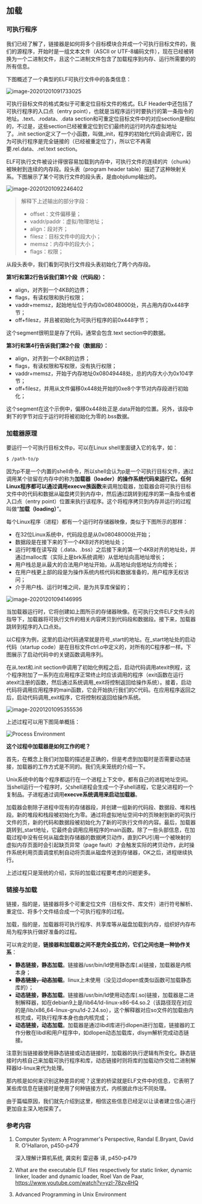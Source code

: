 ## 加载

### 可执行程序

我们已经了解了，链接器是如何将多个目标模块合并成一个可执行目标文件的，我们的源程序，开始时是一组文本文件（ASCII or UTF-8编码文件），现在已经被转换为一个二进制文件，且这个二进制文件包含了加载程序到内存、运行所需要的的所有信息。

下图概述了一个典型的ELF可执行文件中的各类信息：

![image-20201201091733025](assets/image-20201201091733025.png)

可执行目标文件的格式类似于可重定位目标文件的格式。ELF Header中还包括了可执行程序的入口点（entry point），也就是当程序运行时要执行的第一条指令的地址。.text、.rodata、.data section和可重定位目标文件中的对应section是相似的，不过是，这些section已经被重定位到它们最终的运行时内存虚拟地址了。.init section定义了一个小函数，叫做_init，程序的初始化代码会调用它，因为可执行程序是完全链接的（已经被重定位了），所以它不再需要.rel.data、.rel.text section。

ELF可执行文件被设计得很容易加载到内存中，可执行文件的连续的片（chunk）被映射到连续的内存段。段头表（program header table）描述了这种映射关系。下图展示了某个可执行文件的段头表，是由objdump输出的。

![image-20201201092246402](assets/image-20201201092246402.png)

> 解释下上述输出的部分字段：
>
> - offset：文件偏移量；
> - vaddr/paddr：虚拟/物理地址；
> - align：段对齐；
> - filesz：目标文件中的段大小；
> - memsz：内存中的段大小；
> - flags：权限；

从段头表中，我们看到可执行文件段头表初始化了两个内存段。

**第1行和第2行告诉我们第1个段（代码段）：**

- align，对齐到一个4KB的边界；
- flags，有读权限和执行权限；
- vaddr+memsz，起始地址位于内存0x08048000处，共占用内存0x448字节；
- off+filesz，并且被初始化为可执行程序的前0x448字节；

这个segment很明显是存了代码，通常会包含.text section中的数据。

**第3行和第4行告诉我们第2个段（数据段）：**

- align，对齐到一个4KB的边界；
- flags，有读权限和写权限，没有执行权限；
- vaddr+memsz，开始于内存地址0x08049448处，总的内存大小为0x104字节；
- off+filesz，并用从文件偏移0x448处开始的0xe8个字节对内存段进行初始化；

这个segment在这个示例中，偏移0x448处正是.data开始的位置。另外，该段中剩下的字节对应于运行时将被初始化为零的.bss数据。

### 加载器原理

要运行一个可执行目标文件p，可以在Linux shell里面键入它的名字，如：

```bash
$ /path-to/p
```

因为p不是一个内置的shell命令，所以shell会认为p是一个可执行目标文件，通过调用某个驻留在内存中的称为**加载器（loader）**的操作系统代码来运行它。任何Linux程序都可以通过调用**execve族函数**来调用加载器，加载器会将可执行目标文件中的代码和数据从磁盘拷贝到内存中，然后通过跳转到程序的第一条指令或者入口点（entry point）位置来执行该程序。这个将程序拷贝到内存并运行的过程叫做“**加载（loading）**”。

每个Linux程序（进程）都有一个运行时存储器映像，类似于下图所示的那样：

- 在32位Linux系统中，代码段总是从0x08048000处开始；
- 数据段是在接下来的下一个4KB对齐的地址处；
- 运行时堆在读写段（.data、.bss）之后接下来的第一个4KB对齐的地址处，并通过malloc库（实际上是brk系统调用）从低地址向高地址增长；
- 用户栈总是从最大的合法用户地址开始，从高地址向低地址方向增长；
- 在用户栈更上部的段是为操作系统内核代码和数据准备的，用户程序无权访问；
- 介于用户栈、运行时堆之间，是为共享库保留的；

![image-20201201094146995](assets/image-20201201094146995.png)

当加载器运行时，它将创建如上图所示的存储器映像。在可执行文件ELF文件头的指导下，加载器将可执行文件的相关内容拷贝到代码段和数据段。接下来，加载器跳转到程序的入口点处。

以C程序为例，这里的启动代码通常就是符号_start的地址。在\_start地址处的启动代码（startup code）是在目标文件ctrl.o中定义的，对所有的C程序都一样。下图展示了启动代码中的关键函数调用序列。

在从.text和.init section中调用了初始化例程之后，启动代码调用atexit例程，这个程序附加了一系列在应用程序正常终止时应该调用的程序（exit函数在运行atexit注册的函数，然后通过系统调用\_exit将控制返回给操作系统）。接着，启动代码将调用应用程序的main函数，它会开始执行我们的C代码。在应用程序返回之后，启动代码调用\_exit程序，它将控制权返回给操作系统。

![image-20201201095355536](assets/image-20201201095355536.png)

上述过程可以用下图简单概括：

![Process Environment](assets/fig7_2.gif)

**这个过程中加载器是如何工作的呢？**

首先，在概念上我们对加载的描述是正确的，但是考虑到加载时是否需要动态链接，加载器的工作方式是不同的。我们先来笼统的介绍一下。

Unix系统中的每个程序都运行在一个进程上下文中，都有自己的进程地址空间。当shell运行一个程序时，父shell进程会生成一个子shell进程，它是父进程的一个复制品。子进程通过调用**execve系统调用来启动加载器**。

加载器会剔除子进程中现有的存储器段，并创建一组新的代码段、数据段、堆和栈段。新的堆段和栈段被初始化为零。通过将虚拟地址空间中的页映射到新的可执行文件的页，新的代码和数据段被初始化为了新的可执行文件的内容。最后，加载器跳转到_start地址，它最终会调用应用程序的main函数。除了一些头部信息，在加载过程中没有任何从磁盘到存储器的数据拷贝动作，直到CPU引用一个被映射的虚拟内存页面时会引起缺页异常（page fault）才会触发实际的拷贝动作，此时操作系统利用页面调度机制自动将页面从磁盘传送到存储器，OK之后，进程继续执行。

上述过程只是笼统的介绍，实际的加载过程要考虑的问题更多。

### 链接与加载

链接，指的是，链接器将多个可重定位文件（目标文件、库文件）进行符号解析、重定位、将多个文件结合成一个可执行程序的过程。

加载，指的是，加载器将可执行程序、共享库等从磁盘加载到内存，组织好内存布局为程序执行做好准备的过程。

可以肯定的是，**链接器和加载器之间不是完全孤立的，它们之间也是一种协作关系**：

- **静态链接，静态加载**。链接器/usr/bin/ld使用静态库(.a)链接，加载器是内核本身；
- **~~静态链接，动态加载~~**。linux上未使用（没见过dlopen或类似函数可加载静态库的）；
- **动态链接，静态加载**。链接器/usr/bin/ld使用动态库(.so)链接，加载器是二进制解释器，如在debian9上是/lib64/ld-linux-x86-64.so.2（该路径现在对应的是/lib/x86_64-linux-gnu/ld-2.24.so），这个解释器对应so文件的加载由内核完成，可执行程序本身也由内核完成；
- **动态链接，动态加载**。加载器是通过libdl库进行dlopen进行加载，链接器的工作分散在libdl和用户程序中，如dlopen动态加载库，dlsym解析完成动态链接。

注意到当链接器使用静态链接或动态链接时，加载器的执行逻辑有所变化。静态链接时内核自己来加载可执行程序和库，动态链接时则将库的加载动作交给二进制解释器ld-linux来代为处理。

那内核是如何来识别这种差异的呢？这里的桥梁就是ELF文件中的信息，它表明了某些库信息在链接时是使用了何种链接方式，内核据此作出不同处理。

由于篇幅原因，我们就先介绍到这里，相信这些信息已经足以让读者建立信心进行更加自主深入地探索了。

### 参考内容

1. Computer System: A Programmer's Perspective, Randal E.Bryant, David R. O'Hallaron, p450-p479

   深入理解计算机系统, 龚奕利 雷迎春 译, p450-p479

2. What are the executable ELF files respectively for static linker, dynamic linker, loader and dynamic loader, Roel Van de Paar, https://www.youtube.com/watch?v=yzI-78zy4HQ

3. Advanced Programming in Unix Environment

